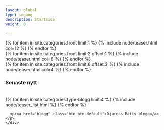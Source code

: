 ```yaml
---
layout: global
type: ingang
description: Startsida
weight: 0

---
```


<div class="container-fluid" id="front">

  <div class="row">
    {% for item in site.categories.front limit:1 %}
      {% include node/teaser.html col=12 %}
    {% endfor %}
  </div>

  <div class="row">
    {% for item in site.categories.front limit:2 offset:1 %}
      {% include node/teaser.html col=6 %}
    {% endfor %}
  </div>

  <div class="row">
    {% for item in site.categories.front limit:6 offset:3 %}
      {% include node/teaser.html col=4 %}
    {% endfor %}
  </div>

</div>
<div class="container">
  <div class="row">
    <div class="col-md-8 col-md-offset-2">
      <h3>Senaste nytt</h3>
      <br>
      {% for item in site.categories.type-blogg limit:4 %}
        {% include node/teaser_list.html %}
      {% endfor %}

      <p><a href="blogg" class="btn btn-default">Djurens Rätts blogg</a></p>
    </div>
  </div>
</div>
